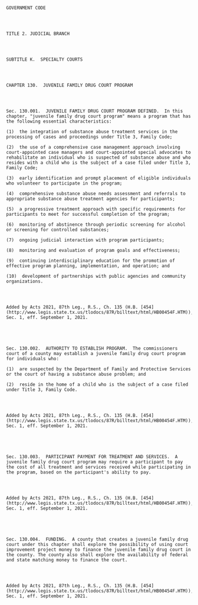 ﻿
    
    
    	
    					
    
    
    GOVERNMENT CODE
    
      
    
    
    TITLE 2. JUDICIAL BRANCH
    
      
    
    
    SUBTITLE K.  SPECIALTY COURTS
    
      
    
    
    CHAPTER 130.  JUVENILE FAMILY DRUG COURT PROGRAM
    
      
    
    
    Sec. 130.001.  JUVENILE FAMILY DRUG COURT PROGRAM DEFINED.  In this chapter, "juvenile family drug court program" means a program that has the following essential characteristics:
    
    (1)  the integration of substance abuse treatment services in the processing of cases and proceedings under Title 3, Family Code;
    
    (2)  the use of a comprehensive case management approach involving court-appointed case managers and court-appointed special advocates to rehabilitate an individual who is suspected of substance abuse and who resides with a child who is the subject of a case filed under Title 3, Family Code;
    
    (3)  early identification and prompt placement of eligible individuals who volunteer to participate in the program;
    
    (4)  comprehensive substance abuse needs assessment and referrals to appropriate substance abuse treatment agencies for participants;
    
    (5)  a progressive treatment approach with specific requirements for participants to meet for successful completion of the program;
    
    (6)  monitoring of abstinence through periodic screening for alcohol or screening for controlled substances;
    
    (7)  ongoing judicial interaction with program participants;
    
    (8)  monitoring and evaluation of program goals and effectiveness;
    
    (9)  continuing interdisciplinary education for the promotion of effective program planning, implementation, and operation; and
    
    (10)  development of partnerships with public agencies and community organizations.
    
    
    
    
    Added by Acts 2021, 87th Leg., R.S., Ch. 135 (H.B. [454](http://www.legis.state.tx.us/tlodocs/87R/billtext/html/HB00454F.HTM)), Sec. 1, eff. September 1, 2021.
    
    
    
    
    
    Sec. 130.002.  AUTHORITY TO ESTABLISH PROGRAM.  The commissioners court of a county may establish a juvenile family drug court program for individuals who:
    
    (1)  are suspected by the Department of Family and Protective Services or the court of having a substance abuse problem; and
    
    (2)  reside in the home of a child who is the subject of a case filed under Title 3, Family Code.
    
    
    
    
    Added by Acts 2021, 87th Leg., R.S., Ch. 135 (H.B. [454](http://www.legis.state.tx.us/tlodocs/87R/billtext/html/HB00454F.HTM)), Sec. 1, eff. September 1, 2021.
    
    
    
    
    
    Sec. 130.003.  PARTICIPANT PAYMENT FOR TREATMENT AND SERVICES.  A juvenile family drug court program may require a participant to pay the cost of all treatment and services received while participating in the program, based on the participant's ability to pay.
    
    
    
    
    Added by Acts 2021, 87th Leg., R.S., Ch. 135 (H.B. [454](http://www.legis.state.tx.us/tlodocs/87R/billtext/html/HB00454F.HTM)), Sec. 1, eff. September 1, 2021.
    
    
    
    
    
    Sec. 130.004.  FUNDING.  A county that creates a juvenile family drug court under this chapter shall explore the possibility of using court improvement project money to finance the juvenile family drug court in the county. The county also shall explore the availability of federal and state matching money to finance the court.
    
    
    
    
    Added by Acts 2021, 87th Leg., R.S., Ch. 135 (H.B. [454](http://www.legis.state.tx.us/tlodocs/87R/billtext/html/HB00454F.HTM)), Sec. 1, eff. September 1, 2021.
    
    
    
    
    				
